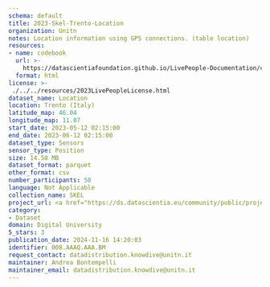 ```yaml
---
schema: default
title: 2023-Skel-Trento-Location
organization: Unitn
notes: Location information using GPS connections. (table location)
resources:
- name: codebook
  url: >-
    https://datascientiafoundation.github.io/LivePeople-Documentation/codebooks/2023_SKEL_Trento_location.html
  format: html
license: >-
 ./../../resources/2023LivePeopleLicense.html
dataset_name: Location
location: Trento (Italy)
latitude_map: 46.04
longitude_map: 11.07
start_date: 2023-05-12 02:15:00
end_date: 2023-06-12 02:15:00
dataset_type: Sensors
sensor_type: Position
size: 14.50 MB
dataset_format: parquet
other_format: csv
number_participants: 58
language: Not Applicable
collection_name: SKEL
project_url: <a href="https://ds.datascientia.eu/community/public/projects/">Datascientia community project</a>
category:
- Dataset
domain: Digital University
5_stars: 3
publication_date: 2024-11-16 14:20:03
identifier: 008.AAAQ.AAA.BM
request_contact: datadistribution.knowdive@unitn.it
maintainer: Andrea Bontempelli
maintainer_email: datadistribution.knowdive@unitn.it
---
```



